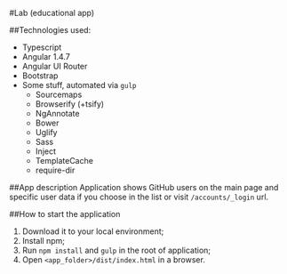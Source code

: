 #Lab (educational app)

##Technologies used:
- Typescript
- Angular 1.4.7
- Angular UI Router
- Bootstrap
- Some stuff, automated via `gulp`
  - Sourcemaps
  - Browserify (+tsify)
  - NgAnnotate
  - Bower
  - Uglify
  - Sass
  - Inject
  - TemplateCache
  - require-dir

##App description
Application shows GitHub users on the main page and specific user data if you choose in the list or visit `/accounts/_login` url.

##How to start the application

1. Download it to your local environment;
2. Install npm;
3. Run `npm install` and `gulp` in the root of application;
4. Open `<app_folder>/dist/index.html` in a browser.
